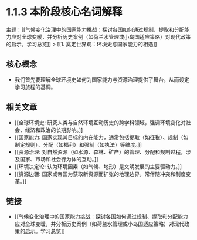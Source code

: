 # 1.1.3 本阶段核心名词解释

主题：[[气候变化治理中的国家能力挑战：探讨各国如何通过规制、提取和分配能力应对全球变暖，并分析历史案例（如荷兰水管理或小岛国适应策略）对现代政策的启示。学习总览]] > [[1. 奠定世界观：环境史与国家能力的相遇]]

## 核心概念

- 我们首先要理解全球环境史如何为国家能力与资源治理提供了舞台，从而设定学习旅程的基调。

## 相关文章

- [[全球环境史: 研究人类与自然环境互动历史的跨学科领域，强调环境变化对社会、经济和政治的长期影响。]]
- [[国家能力: 国家实现其目标的内在能力，通常包括提取（如征税）、规制（如制定规则）、分配（如福利）和强制（如执法）等维度。]]
- [[资源治理: 对自然资源（如水源、森林、矿产）的管理、分配和规制过程，涉及国家、市场和社会行为体的互动。]]
- [[环境决定论: 认为环境因素（如气候、地形）是文明发展的主要驱动力。]]
- [[资源边疆: 国家或帝国为获取新资源而扩张的地理边界，常伴随冲突和制度变革。]]

## 链接

- [[气候变化治理中的国家能力挑战：探讨各国如何通过规制、提取和分配能力应对全球变暖，并分析历史案例（如荷兰水管理或小岛国适应策略）对现代政策的启示。学习总览]]
